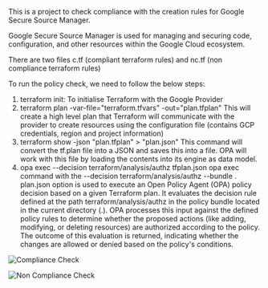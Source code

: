 This is a project to check compliance with the creation rules for Google Secure Source Manager.

Google Secure Source Manager is used for managing and securing code, configuration, and other resources within the Google Cloud ecosystem.

There are two files c.tf (compliant terraform rules) and nc.tf (non compliance terraform rules)

To run the policy check, we need to follow the below steps:

1. terraform init:
    To initialise Terraform with the Google Provider
2. terraform plan -var-file="terraform.tfvars" -out="plan.tfplan" 
    This will create a high level plan that Terraform will communicate with the provider to create resources using
    the configuration file (contains GCP credentials, region and project information)
3. terraform show -json "plan.tfplan" > "plan.json"
    This command will convert the tf.plan file into a JSON and saves this into a file. 
    OPA will work with this file by loading the contents into its engine as data model.
4. opa exec --decision terraform/analysis/authz tfplan.json
    opa exec command with the --decision terraform/analysis/authz --bundle . plan.json 
    option is used to execute an Open Policy Agent (OPA) policy decision based on a given 
    Terraform plan. It evaluates the decision rule defined at the path terraform/analysis/authz
    in the policy bundle located in the current directory (.). 
    OPA processes this input against the defined policy rules to determine whether the proposed actions (like adding, modifying, or deleting resources) are authorized according to the policy. The outcome of this evaluation is returned, 
    indicating whether the changes are allowed or denied based on the policy's conditions.

![Compliance Check](image.png)

![Non Compliance Check](image-1.png)